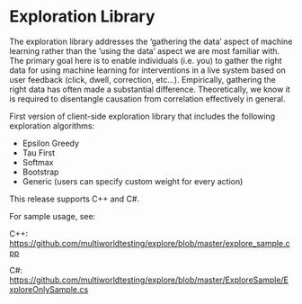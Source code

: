 Exploration Library
=======

The exploration library addresses the ‘gathering the data’ aspect of machine learning rather than the ‘using the data’ aspect we are most familiar with. The primary goal here is to enable individuals (i.e. you) to gather the right data for using machine learning for interventions in a live system based on user feedback (click, dwell, correction, etc…). Empirically, gathering the right data has often made a substantial difference. Theoretically, we know it is required to disentangle causation from correlation effectively in general.

First version of client-side exploration library that includes the following exploration algorithms:
- Epsilon Greedy
- Tau First
- Softmax
- Bootstrap
- Generic (users can specify custom weight for every action)

This release supports C++ and C#. 

For sample usage, see:

C++: https://github.com/multiworldtesting/explore/blob/master/explore_sample.cpp

C#: https://github.com/multiworldtesting/explore/blob/master/ExploreSample/ExploreOnlySample.cs
